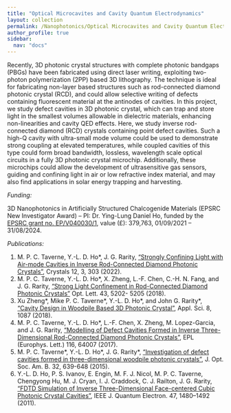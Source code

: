 ```yaml
---
title: "Optical Microcavites and Cavity Quantum Electrodynamics"
layout: collection
permalink: /Nanophotonics/Optical Microcavites and Cavity Quantum Electrodynamics/
author_profile: true
sidebar:
  nav: "docs"
---
```


<!--**Optical Microcavites and Cavity Quantum Electrodynamics**-->

Recently, 3D photonic crystal structures with complete photonic bandgaps (PBGs) have been fabricated using direct laser writing, exploiting two-photon polymerization (2PP) based 3D lithography. The technique is ideal for fabricating non-layer based structures such as rod-connected diamond photonic crystal (RCD), and could allow selective writing of defects containing fluorescent  material at the antinodes of cavities. In this project, we study defect cavities in 3D photonic crystal, which can trap and store light in the smallest volumes allowable in dielectric materials, enhancing non-linearities and cavity QED effects. Here, we study inverse rod-connected diamond (RCD) crystals containing point defect cavities. Such a high-Q cavity with ultra-small mode volume could be used to demonstrate strong coupling at elevated temperatures, while coupled cavities of this type could form broad bandwidth, lossless, wavelength scale optical circuits in a fully 3D photonic crystal microchip. Additionally, these microchips could allow the development of ultrasensitive gas sensors, guiding and confining light in air or low refractive index material, and may also find applications in solar energy trapping and harvesting.

*Funding:*

3D Nanophotonics in Artificially Structured Chalcogenide Materials (EPSRC New Investigator Award) – PI: Dr. Ying-Lung Daniel Ho, funded by the [EPSRC grant no. EP/V040030/1](https://gow.epsrc.ukri.org/NGBOViewGrant.aspx?GrantRef=EP/V040030/1), value (£): 379,763, 01/09/2021 – 31/08/2024.

*Publications:*

1. M. P. C. Taverne, Y.-L. D. Ho*, J. G. Rarity, [“Strongly Confining Light with Air-mode Cavities in Inverse Rod-Connected Diamond Photonic Crystals”](https://doi.org/10.3390/cryst12030303), Crystals 12, 3, 303 (2022).
1. M. P. C. Taverne, Y.-L. D. Ho*, X. Zheng, L.-F. Chen, C.-H. N. Fang, and J. G. Rarity, [“Strong Light Confinement in Rod-Connected Diamond Photonic Crystals”](https://doi.org/10.1364/OL.43.005202) Opt. Lett. 43, 5202- 5205 (2018).
1. Xu Zheng*, Mike P. C. Taverne*, Y.-L. D. Ho*, and John G. Rarity*, [“Cavity Design in Woodpile Based 3D Photonic Crystal”](https://doi.org/10.3390/app8071087), Appl. Sci. 8, 1087 (2018).
1. M. P. C. Taverne, Y.-L. D. Ho*, L.-F. Chen, X. Zheng, M. Lopez-Garcia, and J. G. Rarity, [“Modelling of Defect Cavities Formed in Inverse Three-Dimensional Rod-Connected Diamond Photonic Crystals”](https://doi.org/10.1209/0295-5075/116/64007), EPL (Europhys. Lett.) 116, 64007 (2017).
4. M. P. C. Taverne*, Y.-L. D. Ho*, J. G. Rarity*, [“Investigation of defect cavities formed in three-dimensional woodpile photonic crystals”](https://doi.org/10.1364/JOSAB.32.000639), J. Opt. Soc. Am. B. 32, 639-648 (2015).
5. Y.-L. D. Ho, P. S. Ivanov, E. Engin, M. F. J. Nicol, M.  P. C. Taverne,  Chengyong Hu,  M. J. Cryan, I. J. Craddock, C. J. Railton, J. G. Rarity, [“FDTD Simulation of Inverse Three-Dimensional Face-centered Cubic Photonic Crystal Cavities”](https://doi.org/10.1109/JQE.2011.2170404), IEEE J. Quantum Electron. 47, 1480–1492 (2011).
